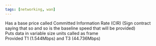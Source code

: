 ```yaml
---
tags: [networking, wan]
---
```


Has a base price called Committed Information Rate (CIR) (Sign contract saying that so and so is the baseline speed that will be provided)  
Puts data in variable size units called as frame  
Provided T1 (1.544Mbps) and T3 (44.736Mbps)
